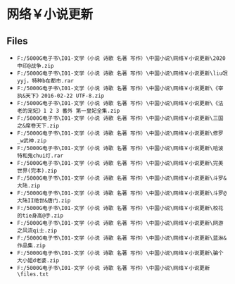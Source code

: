 # 网络￥小说更新

## Files

- `F:/5000G电子书\I01-文学（小说 诗歌 名著 写作）\中国小说\网络￥小说更新\2020 中印@战争.zip`
- `F:/5000G电子书\I01-文学（小说 诗歌 名著 写作）\中国小说\网络￥小说更新\liu氓yyj，特种b在都市.rar`
- `F:/5000G电子书\I01-文学（小说 诗歌 名著 写作）\中国小说\网络￥小说更新\《宰执&天下》2016-02-22 UTF-8.zip`
- `F:/5000G电子书\I01-文学（小说 诗歌 名著 写作）\中国小说\网络￥小说更新\《法老的宠妃》1 2 3 番外 第一皇妃全集.zip`
- `F:/5000G电子书\I01-文学（小说 诗歌 名著 写作）\中国小说\网络￥小说更新\三国之&席卷天下.zip`
- `F:/5000G电子书\I01-文学（小说 诗歌 名著 写作）\中国小说\网络￥小说更新\修罗_w武神.zip`
- `F:/5000G电子书\I01-文学（小说 诗歌 名著 写作）\中国小说\网络￥小说更新\哈波特和鬼chui灯.rar`
- `F:/5000G电子书\I01-文学（小说 诗歌 名著 写作）\中国小说\网络￥小说更新\完美世界(完本).zip`
- `F:/5000G电子书\I01-文学（小说 诗歌 名著 写作）\中国小说\网络￥小说更新\斗罗&大陆.zip`
- `F:/5000G电子书\I01-文学（小说 诗歌 名著 写作）\中国小说\网络￥小说更新\斗罗@大陆II绝世&唐门.zip`
- `F:/5000G电子书\I01-文学（小说 诗歌 名著 写作）\中国小说\网络￥小说更新\校花的tie身高@手.zip`
- `F:/5000G电子书\I01-文学（小说 诗歌 名著 写作）\中国小说\网络￥小说更新\网游 之风流qi士.zip`
- `F:/5000G电子书\I01-文学（小说 诗歌 名著 写作）\中国小说\网络￥小说更新\蓝淋&作品集.zip`
- `F:/5000G电子书\I01-文学（小说 诗歌 名著 写作）\中国小说\网络￥小说更新\骗个大小姐d老婆.zip`
- `F:/5000G电子书\I01-文学（小说 诗歌 名著 写作）\中国小说\网络￥小说更新\files.txt`

